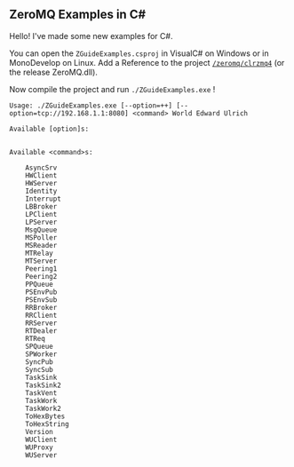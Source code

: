 ZeroMQ Examples in C#
---

Hello! I've made some new examples for C#.

You can open the `ZGuideExamples.csproj` in VisualC# on Windows or in MonoDevelop on Linux.
Add a Reference to the project [`/zeromq/clrzmq4`](http://github.com/zeromq/clrzmq4) (or the release ZeroMQ.dll).

Now compile the project and run `./ZGuideExamples.exe` !

```
Usage: ./ZGuideExamples.exe [--option=++] [--option=tcp://192.168.1.1:8080] <command> World Edward Ulrich

Available [option]s:


Available <command>s:

    AsyncSrv
    HWClient
    HWServer
    Identity
    Interrupt
    LBBroker
    LPClient
    LPServer
    MsgQueue
    MSPoller
    MSReader
    MTRelay
    MTServer
    Peering1
    Peering2
    PPQueue
    PSEnvPub
    PSEnvSub
    RRBroker
    RRClient
    RRServer
    RTDealer
    RTReq
    SPQueue
    SPWorker
    SyncPub
    SyncSub
    TaskSink
    TaskSink2
    TaskVent
    TaskWork
    TaskWork2
    ToHexBytes
    ToHexString
    Version
    WUClient
    WUProxy
    WUServer

```
